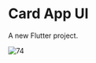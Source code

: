 # Card App UI

A new Flutter project.



![74](https://github.com/Meizzosama/CardApp_UI/assets/100303780/a986cce1-cbee-4fec-9182-13d17139c527)
